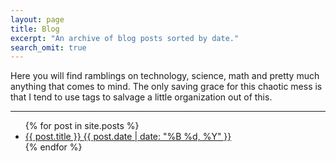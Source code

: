 ```yaml
---
layout: page
title: Blog
excerpt: "An archive of blog posts sorted by date."
search_omit: true
---
```


Here you will find ramblings on technology, science, math and pretty much anything
that comes to mind. The only saving grace for this chaotic mess is that I tend
to use tags to salvage a little organization out of this.

---

<ul class="post-list">
{% for post in site.posts %}
  <li><article><a href="{{ site.url }}{{ post.url }}">{{ post.title }} <span class="entry-date"><time datetime="{{ post.date | date_to_xmlschema }}">{{ post.date | date: "%B %d, %Y" }}</time></span></a></article></li>
{% endfor %}
</ul>
